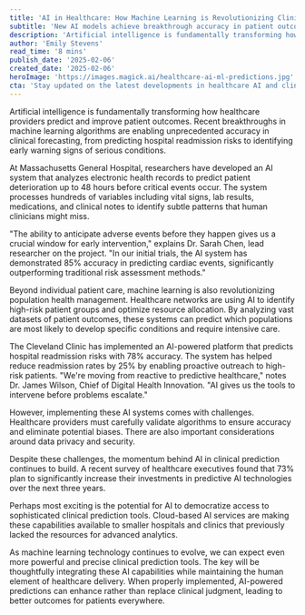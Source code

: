 ```yaml
---
title: 'AI in Healthcare: How Machine Learning is Revolutionizing Clinical Predictions'
subtitle: 'New AI models achieve breakthrough accuracy in patient outcome forecasting'
description: 'Artificial intelligence is fundamentally transforming how healthcare providers predict and improve patient outcomes. Recent breakthroughs in machine learning algorithms are enabling unprecedented accuracy in clinical forecasting, from predicting hospital readmission risks to identifying early warning signs of serious conditions.'
author: 'Emily Stevens'
read_time: '8 mins'
publish_date: '2025-02-06'
created_date: '2025-02-06'
heroImage: 'https://images.magick.ai/healthcare-ai-ml-predictions.jpg'
cta: 'Stay updated on the latest developments in healthcare AI and clinical innovation. Follow us on LinkedIn for exclusive insights and analysis from industry experts.'
---
```


Artificial intelligence is fundamentally transforming how healthcare providers predict and improve patient outcomes. Recent breakthroughs in machine learning algorithms are enabling unprecedented accuracy in clinical forecasting, from predicting hospital readmission risks to identifying early warning signs of serious conditions.

At Massachusetts General Hospital, researchers have developed an AI system that analyzes electronic health records to predict patient deterioration up to 48 hours before critical events occur. The system processes hundreds of variables including vital signs, lab results, medications, and clinical notes to identify subtle patterns that human clinicians might miss.

"The ability to anticipate adverse events before they happen gives us a crucial window for early intervention," explains Dr. Sarah Chen, lead researcher on the project. "In our initial trials, the AI system has demonstrated 85% accuracy in predicting cardiac events, significantly outperforming traditional risk assessment methods."

Beyond individual patient care, machine learning is also revolutionizing population health management. Healthcare networks are using AI to identify high-risk patient groups and optimize resource allocation. By analyzing vast datasets of patient outcomes, these systems can predict which populations are most likely to develop specific conditions and require intensive care.

The Cleveland Clinic has implemented an AI-powered platform that predicts hospital readmission risks with 78% accuracy. The system has helped reduce readmission rates by 25% by enabling proactive outreach to high-risk patients. "We're moving from reactive to predictive healthcare," notes Dr. James Wilson, Chief of Digital Health Innovation. "AI gives us the tools to intervene before problems escalate."

However, implementing these AI systems comes with challenges. Healthcare providers must carefully validate algorithms to ensure accuracy and eliminate potential biases. There are also important considerations around data privacy and security.

Despite these challenges, the momentum behind AI in clinical prediction continues to build. A recent survey of healthcare executives found that 73% plan to significantly increase their investments in predictive AI technologies over the next three years.

Perhaps most exciting is the potential for AI to democratize access to sophisticated clinical prediction tools. Cloud-based AI services are making these capabilities available to smaller hospitals and clinics that previously lacked the resources for advanced analytics.

As machine learning technology continues to evolve, we can expect even more powerful and precise clinical prediction tools. The key will be thoughtfully integrating these AI capabilities while maintaining the human element of healthcare delivery. When properly implemented, AI-powered predictions can enhance rather than replace clinical judgment, leading to better outcomes for patients everywhere.